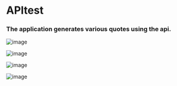 # APItest

### The application generates various quotes using the api.

![image](https://github.com/SebastianK2000/APItest/assets/127401994/bd794368-2ae5-432a-ad13-b5ffd95c8dbe)




![image](https://github.com/SebastianK2000/APItest/assets/127401994/cfe108c4-36f6-4d69-8e7f-a6fe4445e2d1)




![image](https://github.com/SebastianK2000/APItest/assets/127401994/a76437ca-1f20-4668-b008-bb6413ce324b)




![image](https://github.com/SebastianK2000/APItest/assets/127401994/0924133b-68ca-44c6-8030-66d928c1eac2)



